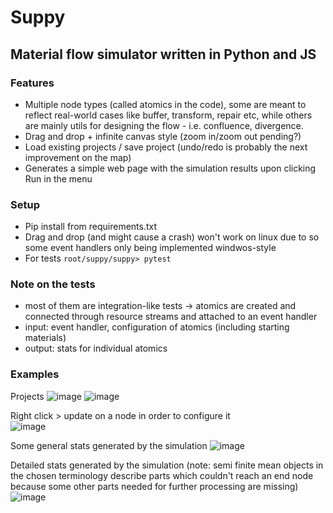 # Suppy
## Material flow simulator written in Python and JS

### Features
- Multiple node types (called atomics in the code), some are meant to reflect real-world cases like buffer, transform, repair etc, while others are mainly utils for designing the flow - i.e. confluence, divergence.
- Drag and drop + infinite canvas style (zoom in/zoom out pending?)
- Load existing projects / save project (undo/redo is probably the next improvement on the map)
- Generates a simple web page with the simulation results upon clicking Run in the menu

### Setup
- Pip install from requirements.txt
- Drag and drop (and might cause a crash) won't work on linux due to so some event handlers only being implemented windwos-style
- For tests `root/suppy/suppy> pytest`

### Note on the tests
- most of them are integration-like tests -> atomics are created and connected through resource streams and attached to an event handler
- input: event handler, configuration of atomics (including starting materials)
- output: stats for individual atomics


### Examples
Projects
![image](https://user-images.githubusercontent.com/18668593/139488549-382fd572-7695-49ec-bb11-5559dd0e3d37.png)
![image](https://user-images.githubusercontent.com/18668593/139488641-7fd7a7b9-2a3e-4cd8-a510-4fae1daaffc4.png)

Right click > update on a node in order to configure it <br>
![image](https://user-images.githubusercontent.com/18668593/139488745-5432643c-8af3-4d25-8e76-2da32a397ebe.png)

Some general stats generated by the simulation
![image](https://user-images.githubusercontent.com/18668593/139488823-961c3549-5601-45fe-a210-5a72c973956c.png)

Detailed stats generated by the simulation (note: semi finite mean objects in the chosen terminology describe parts which couldn't reach an end node because some other parts needed for further processing are missing)
![image](https://user-images.githubusercontent.com/18668593/139489020-aaecea0a-9b6a-416e-910d-9c890ce34af4.png)
